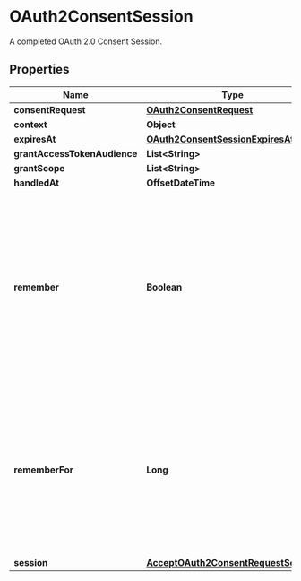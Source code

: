 

# OAuth2ConsentSession

A completed OAuth 2.0 Consent Session.

## Properties

| Name | Type | Description | Notes |
|------------ | ------------- | ------------- | -------------|
|**consentRequest** | [**OAuth2ConsentRequest**](OAuth2ConsentRequest.md) |  |  [optional] |
|**context** | **Object** |  |  [optional] |
|**expiresAt** | [**OAuth2ConsentSessionExpiresAt**](OAuth2ConsentSessionExpiresAt.md) |  |  [optional] |
|**grantAccessTokenAudience** | **List&lt;String&gt;** |  |  [optional] |
|**grantScope** | **List&lt;String&gt;** |  |  [optional] |
|**handledAt** | **OffsetDateTime** |  |  [optional] |
|**remember** | **Boolean** | Remember Consent  Remember, if set to true, tells ORY Hydra to remember this consent authorization and reuse it if the same client asks the same user for the same, or a subset of, scope. |  [optional] |
|**rememberFor** | **Long** | Remember Consent For  RememberFor sets how long the consent authorization should be remembered for in seconds. If set to &#x60;0&#x60;, the authorization will be remembered indefinitely. |  [optional] |
|**session** | [**AcceptOAuth2ConsentRequestSession**](AcceptOAuth2ConsentRequestSession.md) |  |  [optional] |



